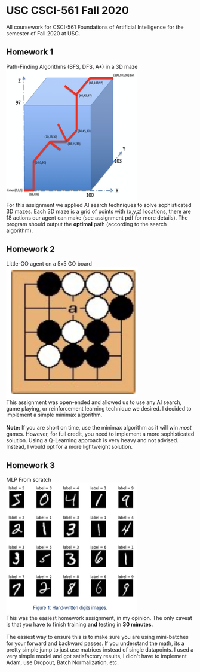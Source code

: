 # USC CSCI-561 Fall 2020
All coursework for CSCI-561 Foundations of Artificial Intelligence for the semester of Fall 2020 at USC.

## Homework 1
Path-Finding Algorithms (BFS, DFS, A\*) in a 3D maze <br />
<img src="./images/3D_maze.png" width="350" height="350" />
<br />
For this assignment we applied AI search techniques to solve sophisticated 3D mazes.
Each 3D maze is a grid of points with (x,y,z) locations, there are 18 actions our agent can make (see assignment pdf for more details). The program should output the **optimal** path (according to the search algorithm).

## Homework 2
Little-GO agent on a 5x5 GO board <br />
<img src="./images/little_GO.png" width="350" height="350"/>
<br />
This assignment was open-ended and allowed us to use any AI search, game playing, or reinforcement learning technique we desired. I decided to implement a simple minimax algorithm.
<br /> <br />
**Note:** If you are short on time, use the minimax algorithm as it will win *most* games. However, for full credit, you need to implement a more sophisticated solution. Using a Q-Learning approach is very heavy and not advised. Instead, I would opt for a more lightweight solution.

## Homework 3
MLP From scratch <br />
<img src="./images/mnist.png" width="350" height="350"/>
<br />
This was the easiest homework assignment, in my opinion. The only caveat is that you have to finish training **and** testing in **30 minutes**.
<br /> <br />
The easiest way to ensure this is to make sure you are using mini-batches for your forward and backward passes. If you understand the math, its a pretty simple jump to just use matrices instead of single datapoints.
I used a very simple model and got satisfactory results, I didn't have to implement Adam, use Dropout, Batch Normalization, etc.
